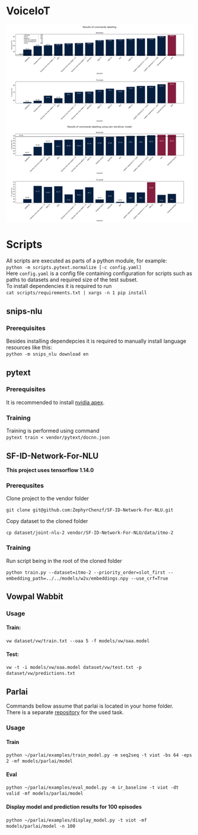 # VoiceIoT
![plot](https://raw.githubusercontent.com/MANASLU8/VoiceIoT/master/images/w2v/cv.png)
![test-plot](https://raw.githubusercontent.com/MANASLU8/VoiceIoT/master/images/w2v/cv-test.png)
# Scripts
All scripts are executed as parts of a python module, for example:  
`python -m scripts.pytext.normalize [-c config.yaml]`  
Here `config.yaml` is a config file containing configuration for scripts such as paths to datasets and required size of the test subset.  
To install dependencies it is required to run  
`cat scripts/requirements.txt | xargs -n 1 pip install`  
## snips-nlu
### Prerequisites
Besides installing dependepcies it is required to manually install language resources like this:  
`python -m snips_nlu download en`  
## pytext
### Prerequisites
It is recommended to install [nvidia apex](https://github.com/NVIDIA/apex/).  
### Training
Training is performed using command  
`pytext train < vendor/pytext/docnn.json`
## SF-ID-Network-For-NLU
**This project uses tensorflow 1.14.0**
### Prerequsites
Clone project to the vendor folder  
```shell
git clone git@github.com:ZephyrChenzf/SF-ID-Network-For-NLU.git
```
Copy dataset to the cloned folder  
```shell
cp dataset/joint-nlu-2 vendor/SF-ID-Network-For-NLU/data/itmo-2
```
### Training
Run script being in the root of the cloned folder  
```shell
python train.py --dataset=itmo-2 --priority_order=slot_first --embedding_path=../../models/w2v/embeddings.npy --use_crf=True
```
## Vowpal Wabbit
### Usage  
#### Train:  
```shell
vw dataset/vw/train.txt --oaa 5 -f models/vw/oaa.model
```  
#### Test:  
```shell
vw -t -i models/vw/oaa.model dataset/vw/test.txt -p dataset/vw/predictions.txt
```
## Parlai
Commands bellow assume that parlai is located in your home folder.  
There is a separate [repository](https://github.com/zeionara/viot) for the used task.
### Usage
#### Train  
```ssh
python ~/parlai/examples/train_model.py -m seq2seq -t viot -bs 64 -eps 2 -mf models/parlai/model
```
#### Eval  
```ssh
python ~/parlai/examples/eval_model.py -m ir_baseline -t viot -dt valid -mf models/parlai/model
```
#### Display model and prediction results for 100 episodes
```ssh
python ~/parlai/examples/display_model.py -t viot -mf models/parlai/model -n 100
```